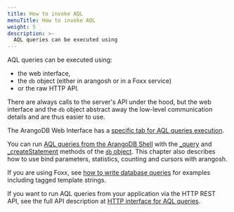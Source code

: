 ```yaml
---
title: How to invoke AQL
menuTitle: How to invoke AQL
weight: 5
description: >-
  AQL queries can be executed using
---
```

AQL queries can be executed using:

- the web interface,
- the `db` object (either in arangosh or in a Foxx service)
- or the raw HTTP API.

There are always calls to the server's API under the hood, but the web interface
and the `db` object abstract away the low-level communication details and are
thus easier to use.

The ArangoDB Web Interface has a [specific tab for AQL queries execution](with-the-web-interface.md).

You can run [AQL queries from the ArangoDB Shell](with-arangosh.md)
with the [_query](with-arangosh.md#with-db_query) and
[_createStatement](with-arangosh.md#with-db_createstatement-arangostatement) methods
of the [`db` object](../../develop/javascript-api/@arangodb/db-object.md). This chapter
also describes how to use bind parameters, statistics, counting and cursors with
arangosh.

If you are using Foxx, see [how to write database queries](../../develop/foxx-microservices/getting-started.md#writing-database-queries)
for examples including tagged template strings.

If you want to run AQL queries from your application via the HTTP REST API,
see the full API description at [HTTP interface for AQL queries](../../develop/http/queries/aql-queries.md).
